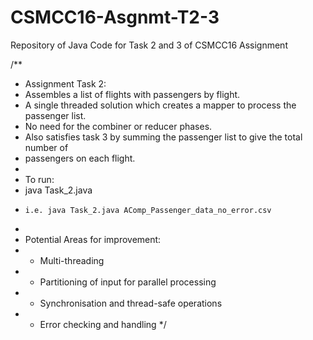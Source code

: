 # CSMCC16-Asgnmt-T2-3
Repository of Java Code for Task 2 and 3 of CSMCC16 Assignment

/**
 * Assignment Task 2:
 * Assembles a list of flights with passengers by flight.
 * A single threaded solution which creates a mapper to process the passenger list.
 * No need for the combiner or reducer phases.
 * Also satisfies task 3 by summing the passenger list to give the total number of
 * passengers on each flight.
 * 
 * To run:
 * java Task_2.java <file>
 *     i.e. java Task_2.java AComp_Passenger_data_no_error.csv
 *
 * Potential Areas for improvement:
 * - Multi-threading
 *   - Partitioning of input for parallel processing
 *   - Synchronisation and thread-safe operations
 * - Error checking and handling
 */
